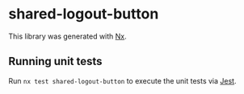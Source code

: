 # shared-logout-button

This library was generated with [Nx](https://nx.dev).

## Running unit tests

Run `nx test shared-logout-button` to execute the unit tests via [Jest](https://jestjs.io).
